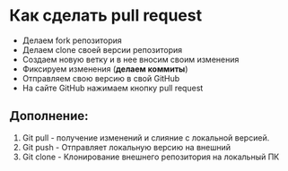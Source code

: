 # Как сделать pull request

* Делаем fork репозитория
* Делаем clone своей версии репозитория
* Создаем новую ветку и в нее вносим своим изменения
* Фиксируем изменения (**делаем коммиты**)
* Отправляем свою версию в свой GitHub
* На сайте GitHub нажимаем кнопку pull request

## Дополнение:

1. Git pull - получение изменений и слияние с локальной версией.
2. Git push - Отправляет локальную версию на внешний
3. Git clone - Клонирование внешнего репозитория на локальный ПК